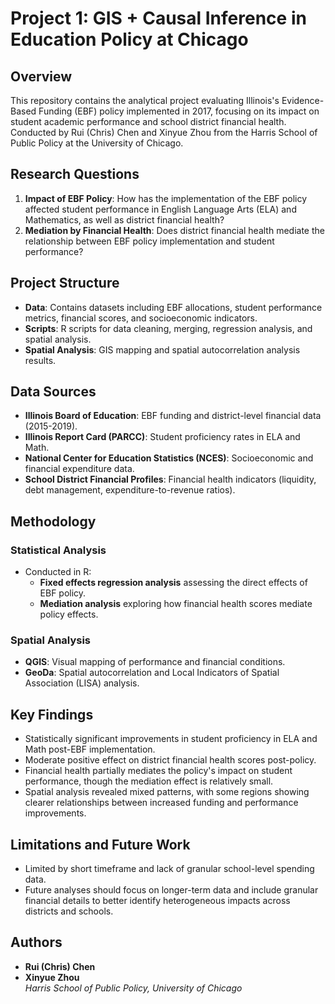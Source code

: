 # Project 1: GIS + Causal Inference in Education Policy at Chicago
## Overview
This repository contains the analytical project evaluating Illinois's Evidence-Based Funding (EBF) policy implemented in 2017, focusing on its impact on student academic performance and school district financial health. Conducted by Rui (Chris) Chen and Xinyue Zhou from the Harris School of Public Policy at the University of Chicago.

## Research Questions
1. **Impact of EBF Policy**: How has the implementation of the EBF policy affected student performance in English Language Arts (ELA) and Mathematics, as well as district financial health?
2. **Mediation by Financial Health**: Does district financial health mediate the relationship between EBF policy implementation and student performance?

## Project Structure
- **Data**: Contains datasets including EBF allocations, student performance metrics, financial scores, and socioeconomic indicators.
- **Scripts**: R scripts for data cleaning, merging, regression analysis, and spatial analysis.
- **Spatial Analysis**: GIS mapping and spatial autocorrelation analysis results.

## Data Sources
- **Illinois Board of Education**: EBF funding and district-level financial data (2015-2019).
- **Illinois Report Card (PARCC)**: Student proficiency rates in ELA and Math.
- **National Center for Education Statistics (NCES)**: Socioeconomic and financial expenditure data.
- **School District Financial Profiles**: Financial health indicators (liquidity, debt management, expenditure-to-revenue ratios).

## Methodology
### Statistical Analysis
- Conducted in R:
  - **Fixed effects regression analysis** assessing the direct effects of EBF policy.
  - **Mediation analysis** exploring how financial health scores mediate policy effects.

### Spatial Analysis
- **QGIS**: Visual mapping of performance and financial conditions.
- **GeoDa**: Spatial autocorrelation and Local Indicators of Spatial Association (LISA) analysis.

## Key Findings
- Statistically significant improvements in student proficiency in ELA and Math post-EBF implementation.
- Moderate positive effect on district financial health scores post-policy.
- Financial health partially mediates the policy's impact on student performance, though the mediation effect is relatively small.
- Spatial analysis revealed mixed patterns, with some regions showing clearer relationships between increased funding and performance improvements.

## Limitations and Future Work
- Limited by short timeframe and lack of granular school-level spending data.
- Future analyses should focus on longer-term data and include granular financial details to better identify heterogeneous impacts across districts and schools.

## Authors
- **Rui (Chris) Chen**
- **Xinyue Zhou**  
*Harris School of Public Policy, University of Chicago*
